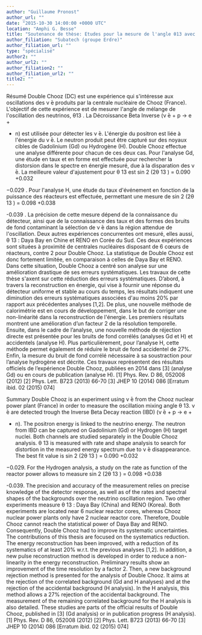 ```yaml
---
author: "Guillaume Pronost"
author_url: ""
date: "2015-10-30 14:00:00 +0000 UTC"
location: "Amphi G. Besse"
title: "Soutenance de thèse: Etudes pour la mesure de l'angle θ13 avec l'expérience Double-Chooz"
author_filiation: "Subatech (groupe Erdre)"
author_filiation_url: ""
type: "spécialisé"
author2: ""
author_url2: ""
author_filiation2: ""
author_filiation_url2: ""
title2: ""
---
```

Résumé Double Chooz (DC) est une expérience qui s'intéresse aux oscillations des ν ̄e produits par la centrale nucléaire de Chooz (France). L'objectif de cette expérience est de mesurer l'angle de mélange de l'oscillation des neutrinos, 
θ13
. La Décroissance Beta Inverse (ν ̄e + p -&gt; e
+
 + n) est utilisée pour détecter les ν ̄e. L'énergie du positron est liée à l'énergie du ν ̄e. Le neutron produit peut être capturé sur des noyaux cibles de Gadolinium (Gd) ou Hydrogène (H). Double Chooz effectue une analyse différente pour chacun de ces deux cas. Pour l'analyse Gd, une étude en taux et en forme est effectuée pour rechercher la distorsion dans le spectre en énergie mesuré, due à la disparation des ν ̄e. La meilleure valeur d'ajustement pour θ
13
 est sin
2
(2θ
13
) = 0.090
+0.032

−0.029
. Pour l'analyse H, une étude du taux d'événement en fonction de la puissance des réacteurs est effectuée, permettant une mesure de sin
2
 (2θ
13
) = 0.098
+0.038

-0.039
. La précision de cette mesure dépend de la connaissance du détecteur, ainsi que de la connaissance des taux et des formes des bruits de fond contaminant la sélection de ν ̄e dans la région attendue de l'oscillation.   Deux autres expériences concurrentes ont mesuré, elles aussi, θ
13
 : Daya Bay en Chine et RENO en Corée du Sud. Ces deux expériences sont situées à proximité de centrales nucléaires disposant de 6 cœurs de réacteurs, contre 2 pour Double Chooz. La statistique de Double Chooz est donc fortement limitée, en comparaison à celles de Daya Bay et RENO. Dans cette situation, Double Chooz a centré son analyse sur une amélioration drastique de ses erreurs systématiques.  Les travaux de cette thèse s'axent sur cette réduction des erreurs systématiques. D’abord, à travers la reconstruction en énergie, qui vise à fournir une réponse du détecteur uniforme et stable au cours du temps, les résultats indiquent une diminution des erreurs systématiques associées d'au moins 20% par rapport aux précédentes analyses [1,2]. De plus, une nouvelle méthode de calorimétrie est en cours de développement, dans le but de corriger une non-linéarité dans la reconstruction de l'énergie. Les premiers résultats montrent une amélioration d’un facteur 2 de la résolution temporelle. Ensuite, dans le cadre de l’analyse, une nouvelle méthode de réjection directe est présentée pour les bruits de fond corrélés (analyses Gd et H) et accidentels (analyse H). Plus particulièrement, pour l’analyse H, cette méthode permet également de réduire le bruit de fond accidentel de 27%. Enfin, la mesure du bruit de fond corrélé nécessaire à sa soustraction pour l’analyse hydrogène est décrite.  Ces travaux représentent des résultats officiels de l’expérience Double Chooz, publiées en 2014 dans [3] (analyse Gd) ou en cours de publication (analyse H).   [1] Phys. Rev. D 86, 052008 (2012) [2] Phys. Lett. B723 (2013) 66-70 [3] JHEP 10 (2014) 086 [Erratum ibid. 02 (2015) 074]

Summary Double Chooz is an experiment using ν ̄e from the Chooz nuclear power plant (France) in order to measure the oscillation mixing angle θ
13.
 ν ̄e are detected trough the Inverse Beta Decay reaction (IBD) (ν ̄e + p -&gt; e
+
 + n). The positron energy is linked to the neutrino energy. The neutron from IBD can be captured on Gadolinium (Gd) or Hydrogen (H) target nuclei. Both channels are studied separately in the Double Chooz analysis. θ
13 
is measured with rate and shape analysis to search for distortion in the measured energy spectrum due to ν ̄e disappearance. The best fit value is sin
2
(2θ
13
) = 0.090
+0.032

−0.029.
 For the Hydrogen analysis, a study on the rate as function of the reactor power allows to measure sin
2
 (2θ
13
) = 0.098
+0.038

-0.039.
 The precision and accuracy of the measurement relies on precise knowledge of the detector response, as well as of the rates and spectral shapes of the backgrounds over the neutrino oscillation region.   Two other experiments measure θ
13
: Daya Bay (China) and RENO (Korea). Both experiments are located near 6 nuclear reactor cores, whereas Chooz nuclear power plants only have 2 nuclear reactor core. Therefore, Double Chooz cannot reach the statistical power of Daya Bay and RENO. Consequently, Double Chooz had to improve its systematic uncertainties.   The contributions of this thesis are focused on the systematics reduction. The energy reconstruction has been improved, with a reduction of its systematics of at least 20% w.r.t. the previous analyses [1,2]. In addition, a new pulse reconstruction method is developed in order to reduce a non-linearity in the energy reconstruction. Preliminary results show an improvement of the time resolution by a factor 2. Then, a new background rejection method is presented for the analysis of Double Chooz. It aims at the rejection of the correlated background (Gd and H analyses) and at the rejection of the accidental background (H analysis). In the H analysis, this method allows a 27% rejection of the accidental background. The measurement of the remaining correlated background for the H analysis is also detailed.  These studies are parts of the official results of Double Chooz, published in [3] (Gd analysis) or in publication progress (H analysis).  [1] Phys. Rev. D 86, 052008 (2012) [2] Phys. Lett. B723 (2013) 66-70 [3] JHEP 10 (2014) 086 [Erratum ibid. 02 (2015) 074]
